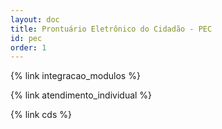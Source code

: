 ```yaml
---
layout: doc
title: Prontuário Eletrônico do Cidadão - PEC
id: pec
order: 1
---
```


{% link integracao_modulos %}

{% link atendimento_individual %}

{% link cds %}